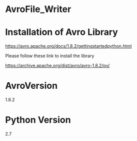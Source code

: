 # AvroFile_Writer
# Installation of Avro Library

https://avro.apache.org/docs/1.8.2/gettingstartedpython.html

Please follow these link to install the library

https://archive.apache.org/dist/avro/avro-1.8.2/py/

# AvroVersion 
1.8.2

# Python Version
2.7
